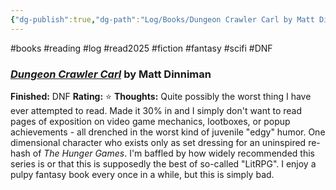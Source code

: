 ```yaml
---
{"dg-publish":true,"dg-path":"Log/Books/Dungeon Crawler Carl by Matt Dinniman.md","permalink":"/log/books/dungeon-crawler-carl-by-matt-dinniman/","noteIcon":"1"}
---
```


#books #reading #log #read2025 #fiction #fantasy #scifi #DNF
### [*Dungeon Crawler Carl*](https://library.brads.house/index.php?page=13&id=834#cover) by Matt Dinniman
**Finished:** DNF
**Rating:** ⭐
**Thoughts:** Quite possibly the worst thing I have ever attempted to read. Made it 30% in and I simply don't want to read pages of exposition on video game mechanics, lootboxes, or popup achievements - all drenched in the worst kind of juvenile "edgy" humor. One dimensional character who exists only as set dressing for an uninspired re-hash of *The Hunger Games*. I'm baffled by how widely recommended this series is or that this is supposedly the best of so-called "LitRPG". I enjoy a pulpy fantasy book every once in a while, but this is simply bad.
